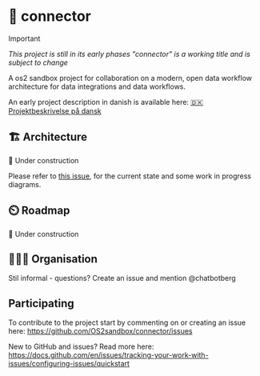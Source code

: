 # 🔄 connector

> [!IMPORTANT]
> *This project is still in its early phases*
> *"connector" is a working title and is subject to change*

A os2 sandbox project for collaboration on a modern, open data workflow architecture for data integrations and data workflows.

An early project description in danish is available here: [🇩🇰 Projektbeskrivelse på dansk](./documents/projektbeskrivelse_da.md)

## 🏗️ Architecture
🚧 Under construction

Please refer to [this issue](https://github.com/OS2sandbox/connector/issues/7), for the current state and some work in progress diagrams.

## ⏲️ Roadmap
🚧 Under construction

## 🧑‍🤝‍🧑 Organisation
Stil informal - questions? Create an issue and mention @chatbotberg

## Participating

To contribute to the project start by commenting on or creating an issue here: https://github.com/OS2sandbox/connector/issues

New to GitHub and issues? 
Read more here: https://docs.github.com/en/issues/tracking-your-work-with-issues/configuring-issues/quickstart
